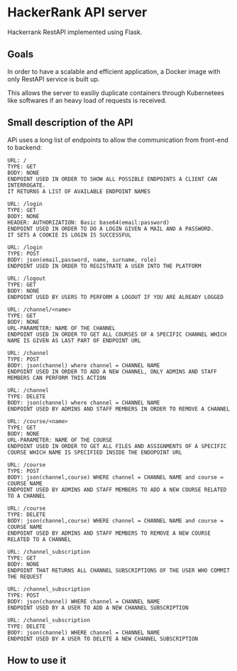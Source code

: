 

# HackerRank API server
Hackerrank RestAPI implemented using Flask.

## Goals
In order to have a scalable and efficient application, a Docker image with only RestAPI service is built up.

This allows the server to easiliy duplicate containers through Kubernetees like softwares if an heavy load of requests is received.


## Small description of the API
APi uses a long list of endpoints to allow the communication from front-end to backend:

```
URL: /
TYPE: GET
BODY: NONE
ENDPOINT USED IN ORDER TO SHOW ALL POSSIBLE ENDPOINTS A CLIENT CAN INTERROGATE.
IT RETURNS A LIST OF AVAILABLE ENDPOINT NAMES
```
```
URL: /login
TYPE: GET
BODY: NONE
HEADER: AUTHORIZATION: Basic base64(email:password)
ENDPOINT USED IN ORDER TO DO A LOGIN GIVEN A MAIL AND A PASSWORD.
IT SETS A COOKIE IS LOGIN IS SUCCESSFUL
```
```
URL: /login
TYPE: POST
BODY: json(email,password, name, surname, role)
ENDPOINT USED IN ORDER TO REGISTRATE A USER INTO THE PLATFORM
```
```
URL: /logout
TYPE: GET
BODY: NONE
ENDPOINT USED BY USERS TO PERFORM A LOGOUT IF YOU ARE ALREADY LOGGED
```
```
URL: /channel/<name>
TYPE: GET
BODY: NONE
URL-PARAMETER: NAME OF THE CHANNEL
ENDPOINT USED IN ORDER TO GET ALL COURSES OF A SPECIFIC CHANNEL WHICH NAME IS GIVEN AS LAST PART OF ENDPOINT URL
```
```
URL: /channel
TYPE: POST
BODY: json(channel) where channel = CHANNEL NAME
ENDPOINT USED IN ORDER TO ADD A NEW CHANNEL, ONLY ADMINS AND STAFF MEMBERS CAN PERFORM THIS ACTION
```

```
URL: /channel
TYPE: DELETE
BODY: json(channel) where channel = CHANNEL NAME
ENDPOINT USED BY ADMINS AND STAFF MEMBERS IN ORDER TO REMOVE A CHANNEL
```

```
URL: /course/<name>
TYPE: GET
BODY: NONE
URL-PARAMETER: NAME OF THE COURSE
ENDPOINT USED IN ORDER TO GET ALL FILES AND ASSIGNMENTS OF A SPECIFIC COURSE WHICH NAME IS SPECIFIED INSIDE THE ENDOPOINT URL
```
```
URL: /course
TYPE: POST
BODY: json(channel,course) WHERE channel = CHANNEL NAME and course = COURSE NAME
ENDPOINT USED BY ADMINS AND STAFF MEMBERS TO ADD A NEW COURSE RELATED TO A CHANNEL
```
```
URL: /course
TYPE: DELETE
BODY: json(channel,course) WHERE channel = CHANNEL NAME and course = COURSE NAME
ENDPOINT USED BY ADMINS AND STAFF MEMBERS TO REMOVE A NEW COURSE RELATED TO A CHANNEL
```
```
URL: /channel_subscription
TYPE: GET
BODY: NONE
ENDPOINT THAT RETURNS ALL CHANNEL SUBSCRIPTIONS OF THE USER WHO COMMIT THE REQUEST
```
```
URL: /channel_subscription
TYPE: POST
BODY: json(channel) WHERE channel = CHANNEL NAME
ENDPOINT USED BY A USER TO ADD A NEW CHANNEL SUBSCRIPTION
```
```
URL: /channel_subscription
TYPE: DELETE
BODY: json(channel) WHERE channel = CHANNEL NAME
ENDPOINT USED BY A USER TO DELETE A NEW CHANNEL SUBSCRIPTION
```
## How to use it


